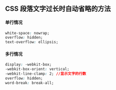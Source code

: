 ## CSS  段落文字过长时自动省略的方法

#### 单行情况

```css
white-space: nowrap;
overflow: hidden;
text-overflow: ellipsis;
```

#### 多行情况

```css
display: -webkit-box;
-webkit-box-orient: vertical;
-webkit-line-clamp: 2; //显示文字的行数
overflow: hidden;
word-break: break-all;
```



